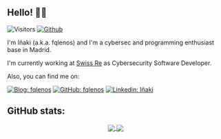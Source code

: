 ## Hello! 🥷🏼 

![Visitors](https://visitor-badge.laobi.icu/badge?page_id=fqlenos.fqlenos)
[![Github](https://img.shields.io/github/followers/fqlenos?label=Follow&style=social)](https://github.com/fqlenos)

I'm Iñaki (a.k.a. fqlenos) and I'm a cybersec and programming enthusiast base in Madrid.

I'm currently working at [Swiss Re](https://www.swissre.com/) as Cybersecurity Software Developer.

Also, you can find me on:

[![Blog: fqlenos](https://img.shields.io/badge/-Blog-red?style=flat-square&logo=Blogger&logoColor=white&link=https://fqlenos.com/)](https://fqlenos.com/)
[![GitHub: fqlenos](https://img.shields.io/badge/-GitHub-black?style=flat-square&logo=GitHub&logoColor=white&link=https://github.com/fqlenos)](https://github.com/fqlenos)
[![Linkedin: Iñaki](https://img.shields.io/badge/-LinkedIn-blue?style=flat-square&logo=Linkedin&logoColor=white&link=https://www.linkedin.com/in/inakiruizmanzanos/)](https://www.linkedin.com/in/inakiruizmanzanos/)

## GitHub stats:

<p align="center">
<a href="https://github.com/fqlenos/fqlenos">
  <img align="center" src="https://github-readme-stats.vercel.app/api/top-langs?username=fqlenos&show_icons=true&hide_border=false&theme=tokyonight&count_private=true&include_all_commits=true&langs_count=3" />
</a>

<a href="https://github.com/fqlenos/fqlenos">
  <img align="center" src="https://github-readme-stats.vercel.app/api?username=fqlenos&show_icons=true&hide_border=false&theme=tokyonight&count_private=true&include_all_commits=true" />
</a>
</p>
